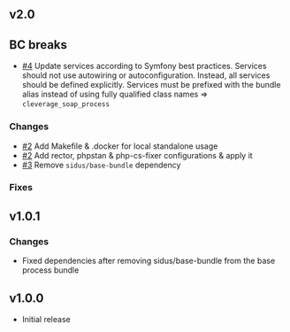v2.0
------

## BC breaks

* [#4](https://github.com/cleverage/soap-process-bundle/issues/4) Update services according to Symfony best practices.
Services should not use autowiring or autoconfiguration. Instead, all services should be defined explicitly.
Services must be prefixed with the bundle alias instead of using fully qualified class names => `cleverage_soap_process`


### Changes

* [#2](https://github.com/cleverage/soap-process-bundle/issues/2) Add Makefile & .docker for local standalone usage
* [#2](https://github.com/cleverage/soap-process-bundle/issues/2) Add rector, phpstan & php-cs-fixer configurations & apply it
* [#3](https://github.com/cleverage/soap-process-bundle/issues/3) Remove `sidus/base-bundle` dependency

### Fixes

v1.0.1
------

### Changes

* Fixed dependencies after removing sidus/base-bundle from the base process bundle

v1.0.0
------

* Initial release
